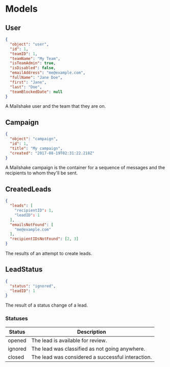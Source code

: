 # Models

## User

```json
{
  "object": "user",
  "id": 1,
  "teamID": 1,
  "teamName": "My Team",
  "isTeamAdmin": true,
  "isDisabled": false,
  "emailAddress": "me@example.com",
  "fullName": "Jane Doe",
  "first": "Jane",
  "last": "Doe",
  "teamBlockedDate": null
}
```

A Mailshake user and the team that they are on.

## Campaign

```json
{
  "object": "campaign",
  "id": 1,
  "title": "My campaign",
  "created": "2017-08-19T02:31:22.218Z"
}
```

A Mailshake campaign is the container for a sequence of messages and the recipients to whom they'll be sent.

## CreatedLeads

```json
{
  "leads": [
    "recipientID": 1,
    "leadID": 1
  ],
  "emailsNotFound": [
    "me@example.com"
  ],
  "recipientIDsNotFound": [2, 3]
}
```

The results of an attempt to create leads.

## LeadStatus

```json
{
  "status": "ignored",
  "leadID": 1
}
```

The result of a status change of a lead.

### Statuses

Status | Description
--------- | ---------
opened | The lead is available for review.
ignored | The lead was classified as not going anywhere.
closed | The lead was considered a successful interaction.

